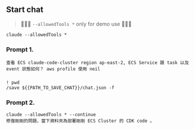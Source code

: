 ## Start chat
> 🚨🚨🚨 `--allowedTools *` only for demo use 🚨🚨🚨
```
claude --allowedTools *
```


### Prompt 1.
```
查看 ECS claude-code-cluster region ap-east-2, ECS Service 跟 task 以及 event 狀態如何？ aws profile 使用 neil
```

### 
```
! pwd
/save ${{PATH_TO_SAVE_CHAT}}/chat.json -f
```


### Prompt 2.
```
claude --allowedTools * --continue
修復剛剛的問題，當下資料夾為部署剛剛 ECS Cluster 的 CDK code 。
```
